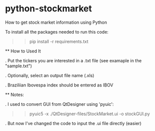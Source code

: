 # python-stockmarket
How to get stock market information using Python

To install all the packages needed to run this code:
>> pip install -r requirements.txt

** How to Used It

. Put the tickers you are interested in a .txt file (see examaple in the "sample.txt")

. Optionally, select an output file name (.xls)

. Braziliian Ibovespa index should be entered as IBOV


** Notes:

. I used to convert GUI from QtDesigner using 'pyuic':
>> pyuic5 -x ./QtDesigner-files/StockMarket.ui -o stockGUI.py

. But now I've changed the code to input the .ui file directly (easier)
